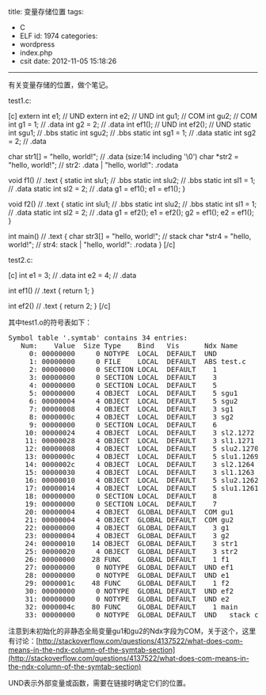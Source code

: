 title: 变量存储位置
tags:
  - C
  - ELF
id: 1974
categories:
  - wordpress
  - index.php
  - csit
date: 2012-11-05 15:18:26
---

有关变量存储的位置，做个笔记。<!--more-->

test1.c:

[c]
extern int e1; // UND
extern int e2; // UND
int gu1; // COM
int gu2; // COM
int g1 = 1; // .data
int g2 = 2; // .data
int ef1(); // UND
int ef2(); // UND
static int sgu1; // .bbs
static int sgu2; // .bbs
static int sg1 = 1; // .data
static int sg2 = 2; // .data

char str1[] = &quot;hello, world!&quot;; // .data (size:14 including '&#92;&#48;')
char *str2 = &quot;hello, world!&quot;; // str2: .data | &quot;hello, world!&quot;: .rodata

void f1() // .text
{
    static int slu1; // .bbs
    static int slu2; // .bbs
    static int sl1 = 1; // .data
    static int sl2 = 2; // .data
    g1 = ef1();
    e1 = ef1();
}

void f2() // .text
{
    static int slu1; // .bbs
    static int slu2; // .bbs
    static int sl1 = 1; // .data
    static int sl2 = 2; // .data
    g1 = ef2();
    e1 = ef2();
    g2 = ef1();
    e2 = ef1();
}

int main() // .text
{
    char str3[] = &quot;hello, world!&quot;; // stack
    char *str4 = &quot;hello, world!&quot;; // str4: stack | &quot;hello, world!&quot;: .rodata
}
[/c]

test2.c:

[c]
int e1 = 3; // .data
int e2 = 4; // .data

int ef1() // .text
{
    return 1;
}

int ef2() // .text
{
    return 2;
}
[/c]

其中test1.o的符号表如下：
<pre>Symbol table '.symtab' contains 34 entries:
   Num:    Value  Size Type    Bind   Vis      Ndx Name
     0: 00000000     0 NOTYPE  LOCAL  DEFAULT  UND
     1: 00000000     0 FILE    LOCAL  DEFAULT  ABS test.c
     2: 00000000     0 SECTION LOCAL  DEFAULT    1
     3: 00000000     0 SECTION LOCAL  DEFAULT    3
     4: 00000000     0 SECTION LOCAL  DEFAULT    5
     5: 00000000     4 OBJECT  LOCAL  DEFAULT    5 sgu1
     6: 00000004     4 OBJECT  LOCAL  DEFAULT    5 sgu2
     7: 00000008     4 OBJECT  LOCAL  DEFAULT    3 sg1
     8: 0000000c     4 OBJECT  LOCAL  DEFAULT    3 sg2
     9: 00000000     0 SECTION LOCAL  DEFAULT    6
    10: 00000024     4 OBJECT  LOCAL  DEFAULT    3 sl2.1272
    11: 00000028     4 OBJECT  LOCAL  DEFAULT    3 sl1.1271
    12: 00000008     4 OBJECT  LOCAL  DEFAULT    5 slu2.1270
    13: 0000000c     4 OBJECT  LOCAL  DEFAULT    5 slu1.1269
    14: 0000002c     4 OBJECT  LOCAL  DEFAULT    3 sl2.1264
    15: 00000030     4 OBJECT  LOCAL  DEFAULT    3 sl1.1263
    16: 00000010     4 OBJECT  LOCAL  DEFAULT    5 slu2.1262
    17: 00000014     4 OBJECT  LOCAL  DEFAULT    5 slu1.1261
    18: 00000000     0 SECTION LOCAL  DEFAULT    8
    19: 00000000     0 SECTION LOCAL  DEFAULT    7
    20: 00000004     4 OBJECT  GLOBAL DEFAULT  COM gu1
    21: 00000004     4 OBJECT  GLOBAL DEFAULT  COM gu2
    22: 00000000     4 OBJECT  GLOBAL DEFAULT    3 g1
    23: 00000004     4 OBJECT  GLOBAL DEFAULT    3 g2
    24: 00000010    14 OBJECT  GLOBAL DEFAULT    3 str1
    25: 00000020     4 OBJECT  GLOBAL DEFAULT    3 str2
    26: 00000000    28 FUNC    GLOBAL DEFAULT    1 f1
    27: 00000000     0 NOTYPE  GLOBAL DEFAULT  UND ef1
    28: 00000000     0 NOTYPE  GLOBAL DEFAULT  UND e1
    29: 0000001c    48 FUNC    GLOBAL DEFAULT    1 f2
    30: 00000000     0 NOTYPE  GLOBAL DEFAULT  UND ef2
    31: 00000000     0 NOTYPE  GLOBAL DEFAULT  UND e2
    32: 0000004c    80 FUNC    GLOBAL DEFAULT    1 main
    33: 00000000     0 NOTYPE  GLOBAL DEFAULT  UND __stack_chk_fail</pre>
注意到未初始化的非静态全局变量gu1和gu2的Ndx字段为COM，关于这个，这里有讨论：[http://stackoverflow.com/questions/4137522/what-does-com-means-in-the-ndx-column-of-the-symtab-section](http://stackoverflow.com/questions/4137522/what-does-com-means-in-the-ndx-column-of-the-symtab-section)

UND表示外部变量或函数，需要在链接时确定它们的位置。